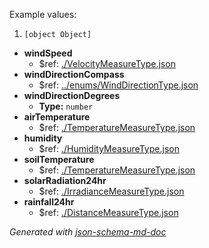 Example values: 

 1. `[object Object]`
 - <b id="#/properties/windSpeed">windSpeed</b>
	 - &#36;ref: [./VelocityMeasureType.json](#.velocitymeasuretype.json)
 - <b id="#/properties/windDirectionCompass">windDirectionCompass</b>
	 - &#36;ref: [../enums/WindDirectionType.json](#..enumswinddirectiontype.json)
 - <b id="#/properties/windDirectionDegrees">windDirectionDegrees</b>
	 - **Type:** `number`
 - <b id="#/properties/airTemperature">airTemperature</b>
	 - &#36;ref: [./TemperatureMeasureType.json](#.temperaturemeasuretype.json)
 - <b id="#/properties/humidity">humidity</b>
	 - &#36;ref: [./HumidityMeasureType.json](#.humiditymeasuretype.json)
 - <b id="#/properties/soilTemperature">soilTemperature</b>
	 - &#36;ref: [./TemperatureMeasureType.json](#.temperaturemeasuretype.json)
 - <b id="#/properties/solarRadiation24hr">solarRadiation24hr</b>
	 - &#36;ref: [./IrradianceMeasureType.json](#.irradiancemeasuretype.json)
 - <b id="#/properties/rainfall24hr">rainfall24hr</b>
	 - &#36;ref: [./DistanceMeasureType.json](#.distancemeasuretype.json)

_Generated with [json-schema-md-doc](https://brianwendt.github.io/json-schema-md-doc/)_